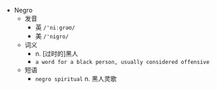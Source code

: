 - Negro
  - 发音
    - 英 `/'niːgrəʊ/`
    - 美 `/'nigro/`
  - 词义
    - n. [过时的]黑人
    - `a word for a black person, usually considered offensive`
  - 短语
    - `negro spiritual` n. 黑人灵歌 

